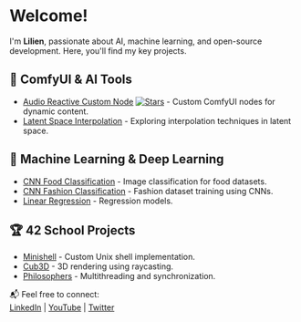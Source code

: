 # Welcome!  
I'm **Lilien**, passionate about AI, machine learning, and open-source development. Here, you'll find my key projects.


## 🔧 ComfyUI & AI Tools  
- [Audio Reactive Custom Node](https://github.com/yvann-ba/ComfyUI_Yvann-Nodes) [![Stars](https://img.shields.io/github/stars/yvann-ba/ComfyUI_Yvann-Nodes?style=social)](https://github.com/yvann-ba/ComfyUI_Yvann-Nodes) - Custom ComfyUI nodes for dynamic content.   
- [Latent Space Interpolation](https://github.com/Lilien86/Comfyui_Lilien) - Exploring interpolation techniques in latent space.

## 🤖 Machine Learning & Deep Learning  
- [CNN Food Classification](https://github.com/Lilien86/Food_Wars_Dataset) - Image classification for food datasets.  
- [CNN Fashion Classification](https://github.com/Lilien86/Fashion_Computer_Vision) - Fashion dataset training using CNNs.  
- [Linear Regression](https://github.com/Lilien86/Linear_Regression_Model) - Regression models.  

## 🏆 42 School Projects  
- [Minishell](https://github.com/Lilien86?tab=repositories) - Custom Unix shell implementation.  
- [Cub3D](https://github.com/Lilien86/Cube_3d) - 3D rendering using raycasting.  
- [Philosophers](https://github.com/Lilien86/Philosophers) - Multithreading and synchronization.  


📬 Feel free to connect:  
[LinkedIn](https://www.linkedin.com/in/lilien-auger-93b1b2258/) | [YouTube](https://www.youtube.com/channel/UCxgptCB1LLyliuXIEvfGAqw) | [Twitter](https://x.com/Lilien_RIG)  
